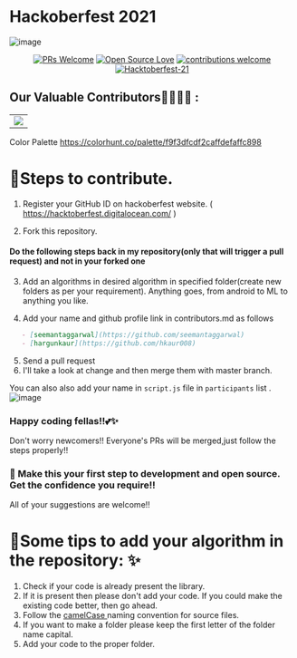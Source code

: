 # Hackoberfest 2021

![image](https://user-images.githubusercontent.com/56452820/135710328-77619907-0fce-41c3-964e-add982dbc17b.png)
<div align="center">

[![PRs Welcome](https://img.shields.io/badge/PRs-welcome-brightgreen.svg?style=flat&logo=github)](https://github.com/hkaur008/Hacktoberfest-21) 
[![Open Source Love](https://img.shields.io/badge/Open%20Source-%F0%9F%A4%8D-Green)](https://github.com/hkaur008/Hacktoberfest-21) 
[![contributions welcome](https://img.shields.io/static/v1.svg?label=Contributions&message=Welcome&color=0059b3)](https://github.com/hkaur008/Hacktoberfest-21)
[![Hacktoberfest-21](https://img.shields.io/static/v1.svg?label=Hacktoberfest-21&message=accepted&color=red)](https://github.com/hkaur008/Hacktoberfest-21)
</div>



## Our Valuable Contributors👩‍💻👨‍💻 :
<table>
  <tr>
    <td>
      <a href="https://github.com/hkaur008/Hacktoberfest-21/graphs/contributors">
        <img src="https://contrib.rocks/image?repo=hkaur008/Hacktoberfest-21" />
      </a>
     </td>
  </tr>
</table>

Color Palette
https://colorhunt.co/palette/f9f3dfcdf2caffdefaffc898

 

# 📌Steps to contribute.

1. Register your GitHub ID on hackoberfest website. ( https://hacktoberfest.digitalocean.com/ )

2. Fork this repository.

#### Do the following steps back in my repository(only that will trigger a pull request) and not in your forked one

3. Add an algorithms in desired algorithm in specified folder(create new folders as per your requirement). Anything goes, from android to ML to anything you like.

4. Add your name and github profile link in contributors.md as follows
```markdown
   - [seemantaggarwal](https://github.com/seemantaggarwal)
   - [hargunkaur](https://github.com/hkaur008)
   ```
5. Send a pull request
6. I'll take a look at change and then merge them with master branch.

You can also also add your name in `script.js` file in `participants` list . 
![image](https://user-images.githubusercontent.com/56452820/135738350-544c461c-3296-4a7a-a8aa-6cd6fa229545.png)

### Happy coding fellas!!💕✨
Don't worry newcomers!! Everyone's PRs will be merged,just follow the steps properly!!


### 🙌 Make this your first step to development and open source. Get the confidence you require!!
All of your suggestions are welcome!!


# 📌Some tips to add your algorithm in the repository: ✨
1. Check if your code is already present the library.
2. If it is present then please don't add your code. If you could make the existing code better, then go ahead.
3. Follow the <a href = "https://en.wikipedia.org/wiki/Camel_case">camelCase </a> naming convention for source files.
4. If you want to make a folder please keep the first letter of the folder name capital.
5. Add your code to the proper folder.
